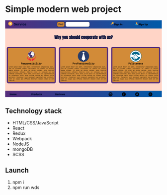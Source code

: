 # Simple modern web project
![Preview](./img/preview.png "Подпись")
## Technology stack
* HTML/CSS/JavaScript
* React
* Redux
* Webpack
* NodeJS
* mongoDB
* SCSS
## Launch
1. npm i
2. npm run wds